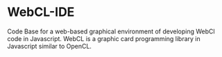# WebCL-IDE

Code Base for a web-based graphical environment of developing WebCl code in Javascript. WebCL is a graphic card programming library in Javascript similar to OpenCL.  
